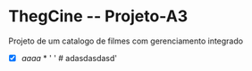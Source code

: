 # ThegCine -- Projeto-A3
Projeto de um catalogo de filmes com gerenciamento integrado
 - [x] *aaaa* * '
' # adasdasdasd'
